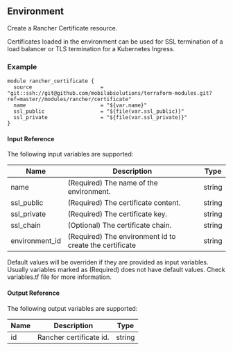 ## Environment
Create a Rancher Certificate resource.

Certificates loaded in the environment can be used for SSL termination of a load balancer or TLS termination for a Kubernetes Ingress.


### Example
```hcl
module rancher_certificate {
  source                      = "git::ssh://git@github.com/mobilabsolutions/terraform-modules.git?ref=master//modules/rancher/certificate"
  name                        = "${var.name}"
  ssl_public                  = "${file(var.ssl_public)}"
  ssl_private                 = "${file(var.ssl_private)}"
}
```

#### Input Reference
The following input variables are supported:

Name | Description | Type 
----------------- | --------- | -------- 
name  | (Required) The name of the environment. | string 
ssl_public | (Required) The certificate content. | string
ssl_private | (Required) The certificate key. | string
ssl_chain | (Optional) The certificate chain. | string
environment_id | (Required) The environment id to create the certificate | string

Default values will be overriden if they are provided as input variables. Usually variables marked as (Required) does not have default values. Check variables.tf file for more information.


#### Output Reference
The following output variables are supported:

Name | Description | Type
----------------- | --------- | --------
id  | Rancher certificate id. | string
